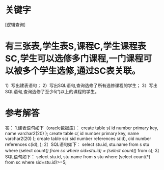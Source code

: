 # 关键字

[逻辑查询]

# 有三张表,学生表S,课程C,学生课程表SC,学生可以选修多门课程,一门课程可以被多个学生选修,通过SC表关联。
1）写出建表语句； 
2）写出SQL语句,查询选修了所有选修课程的学生； 
3）写出SQL语句,查询选修了至少5门以上的课程的学生。 

# 参考解答

答：
1.建表语句如下（oracle数据库）： 
create table s(
    id number primary key, 
    name varchar2(20)
); 
create table c(
    id number primary key, 
    name varchar2(20)
); 
create table sc(
    sid number references s(id), 
    cid number references c(id), 
);
 2）SQL语句如下： select stu.id, stu.name from s stu where (select count(*) from sc where sid=stu.id) = (select count(*) from c);
 3）SQL语句如下： select stu.id, stu.name from s stu where (select count(*) from sc where sid=stu.id)>=5;



